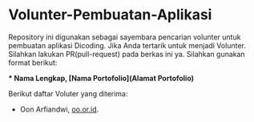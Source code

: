 # Volunter-Pembuatan-Aplikasi
Repository ini digunakan sebagai sayembara pencarian volunter untuk pembuatan aplikasi Dicoding.
Jika Anda tertarik untuk menjadi Volunter. Silahkan lakukan PR(pull-request) pada berkas ini ya. Silahkan gunakan format berikut:

**\* Nama Lengkap, [Nama Portofolio](Alamat Portofolio)**

Berikut daftar Voluter yang diterima:

* Oon Arfiandwi, [oo.or.id](https://oo.or.id).
